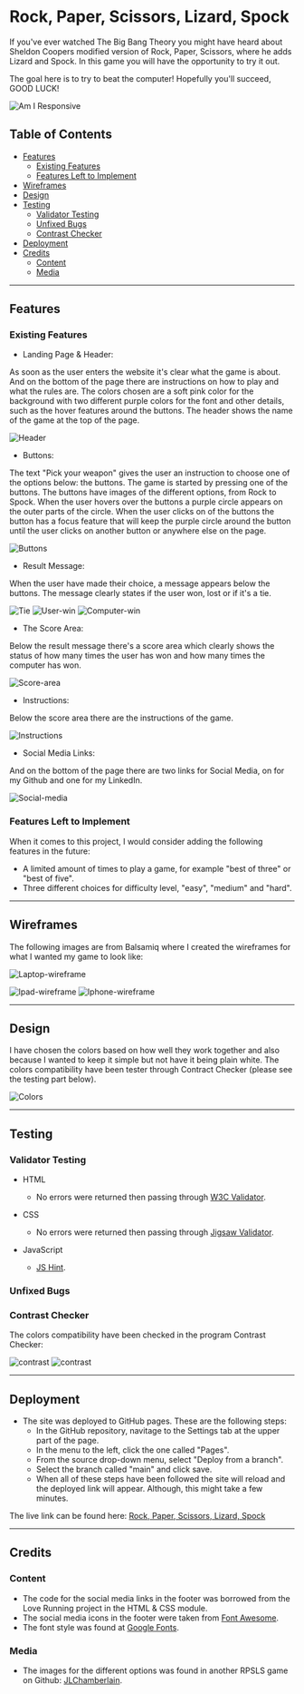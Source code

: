 # Rock, Paper, Scissors, Lizard, Spock

If you've ever watched The Big Bang Theory you might have heard about Sheldon Coopers modified version of Rock, Paper, Scissors, where he adds Lizard and Spock. In this game you will have the opportunity to try it out.

The goal here is to try to beat the computer! Hopefully you'll succeed, GOOD LUCK! 

![Am I Responsive]()

## Table of Contents
- [Features](#features)
  - [Existing Features](#existing-features)
  - [Features Left to Implement](#features-left-to-implement)
- [Wireframes](#wireframes)
- [Design](#design)
- [Testing](#testing)
  - [Validator Testing](#validator-testing)
  - [Unfixed Bugs](#unfixed-bugs)
  - [Contrast Checker](#contrast-checker)
- [Deployment](#deployment)
- [Credits](#credits)
  - [Content](#content)
  - [Media](#media)

---

<a name="features"></a>

## **Features**

### Existing Features

- Landing Page & Header:

As soon as the user enters the website it's clear what the game is about. And on the bottom of the page there are instructions on how to play and what the rules are.
The colors chosen are a soft pink color for the background with two different purple colors for the font and other details, such as the hover features around the buttons. 
The header shows the name of the game at the top of the page.


![Header](readme-assets/Header.png)

- Buttons:

The text "Pick your weapon" gives the user an instruction to choose one of the options below: the buttons. The game is started by pressing one of the buttons.
The buttons have images of the different options, from Rock to Spock.
When the user hovers over the buttons a purple circle appears on the outer parts of the circle. When the user clicks on of the buttons the button has a focus feature that will keep the purple circle around the button until the user clicks on another button or anywhere else on the page.  


![Buttons](readme-assets/Buttons.png)


- Result Message:

When the user have made their choice, a message appears below the buttons. The message clearly states if the user won, lost or if it's a tie. 


![Tie](readme-assets/Tie.png)
![User-win](readme-assets/User%20wins.png)
![Computer-win](readme-assets/Computer%20wins.png)


- The Score Area:

Below the result message there's a score area which clearly shows the status of how many times the user has won and how many times the computer has won.


![Score-area](readme-assets/Score%20area.png)


- Instructions: 

Below the score area there are the instructions of the game.


![Instructions](readme-assets/Instructions.png)

- Social Media Links:

And on the bottom of the page there are two links for Social Media, on for my Github and one for my LinkedIn.

![Social-media](readme-assets/Social%20media.png)


### Features Left to Implement

When it comes to this project, I would consider adding the following features in the future: 
  - A limited amount of times to play a game, for example "best of three" or "best of five". 
  - Three different choices for difficulty level, "easy", "medium" and "hard".

---

<a name="wireframes"></a>

## **Wireframes**

The following images are from Balsamiq where I created the wireframes for what I wanted my game to look like:

![Laptop-wireframe](readme-assets/Laptop%20wireframe.png)

![Ipad-wireframe](readme-assets/Ipad%20wireframe.png)
![Iphone-wireframe](readme-assets/Iphone%20wireframe.png)

---

<a name="design"></a>

## **Design**

I have chosen the colors based on how well they work together and also because I wanted to keep it simple but not have it being plain white. 
The colors compatibility have been tester through Contract Checker (please see the testing part below).

![Colors](readme-assets/Colors%20pp2.png)

---

<a name="testing"></a>

## **Testing**

### Validator Testing

- HTML
  - No errors were returned then passing through [W3C Validator](https://validator.w3.org/).

- CSS
  - No errors were returned then passing through [Jigsaw Validator](https://jigsaw.w3.org/css-validator/).

- JavaScript
  -  [JS Hint](https://jshint.com/).

### Unfixed Bugs

### Contrast Checker
The colors compatibility have been checked in the program Contrast Checker:

![contrast](readme-assets/Contrast%20checker.png)
![contrast](readme-assets/Contrast%20checker%202.png)

---

<a name="deployment"></a>
## **Deployment**

- The site was deployed to GitHub pages. These are the following steps:
  - In the GitHub repository, navitage to the Settings tab at the upper part of the page.
  - In the menu to the left, click the one called "Pages".
  - From the source drop-down menu, select "Deploy from a branch".
  - Select the branch called "main" and click save.
  - When all of these steps have been followed the site will reload and the deployed link will appear. Although, this might take a few minutes. 


The live link can be found here: [Rock, Paper, Scissors, Lizard, Spock](https://emeliehansson.github.io/milestone-pp2-rock-paper-scissor/)

---

<a name="credits"></a>

## **Credits**

### Content

- The code for the social media links in the footer was borrowed from the Love Running project in the HTML & CSS module. 
- The social media icons in the footer were taken from [Font Awesome](https://fontawesome.com/).
- The font style was found at [Google Fonts](https://fonts.google.com/).

### Media

- The images for the different options was found in another RPSLS game on Github: [JLChamberlain](https://github.com/JLChamberlain/RPSLS).
